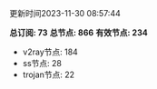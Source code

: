 更新时间2023-11-30 08:57:44

**总订阅: 73**
**总节点: 866**
**有效节点: 234**
- v2ray节点: 184
- ss节点: 28
- trojan节点: 22
